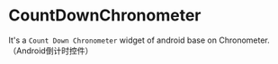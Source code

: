 # CountDownChronometer
It's a `Count Down Chronometer` widget of android base on Chronometer.  （Android倒计时控件）
